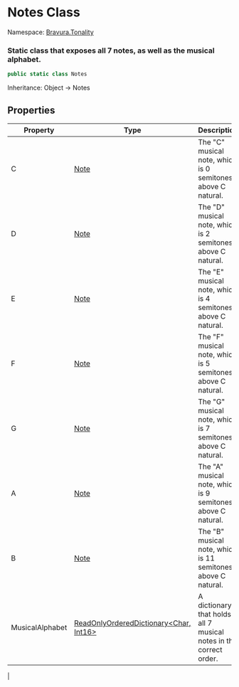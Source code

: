 # Notes Class

Namespace: [Bravura.Tonality](./Bravura.Tonality.md)

### Static class that exposes all 7 notes, as well as the musical alphabet.

```csharp
public static class Notes
```

Inheritance: Object -> Notes

## Properties
| Property | Type | Description |
| --- | --- | --- |
| C | [Note](./Note.md) | The "C" musical note, which is 0 semitones above C natural. |
| D | [Note](./Note.md) | The "D" musical note, which is 2 semitones above C natural. |
| E | [Note](./Note.md) | The "E" musical note, which is 4 semitones above C natural. |
| F | [Note](./Note.md) | The "F" musical note, which is 5 semitones above C natural. |
| G | [Note](./Note.md) | The "G" musical note, which is 7 semitones above C natural. |
| A | [Note](./Note.md) | The "A" musical note, which is 9 semitones above C natural. |
| B | [Note](./Note.md) | The "B" musical note, which is 11 semitones above C natural. |
| MusicalAlphabet | [ReadOnlyOrderedDictionary<Char, Int16>](../Bravura.Common/ReadOnlyOrderedDictionary.md) | A dictionary that holds all 7 musical notes in the correct order. |
|